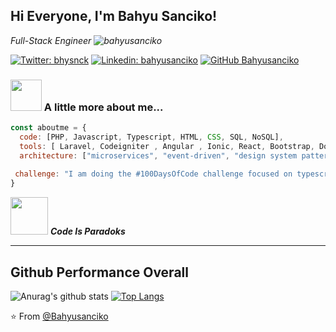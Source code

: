 <h2> Hi Everyone, I'm Bahyu Sanciko!</h2>
<p><em> Full-Stack Engineer <img src="https://komarev.com/ghpvc/?username=bahyusanciko&label=Profile%20views&color=0e75b6&style=flat" alt="bahyusanciko" />

</em></p>

[![Twitter: bhysnck](https://img.shields.io/twitter/follow/bhysnck?style=social)](https://twitter.com/bhysnck)
[![Linkedin: bahyusanciko](https://img.shields.io/badge/-bahyusanciko-blue?style=flat-square&logo=Linkedin&logoColor=white&link=https://www.linkedin.com/in/bahyu-sanciko/)](https://www.linkedin.com/in/bahyu-sanciko/)
[![GitHub Bahyusanciko](https://img.shields.io/github/followers/bahyusanciko?label=follow&style=social)](https://github.com/bahyusanciko)


### <img src="https://img.icons8.com/material-two-tone/344/about.png" width="50"> A little more about me...  

```javascript
const aboutme = {
  code: [PHP, Javascript, Typescript, HTML, CSS, SQL, NoSQL],
  tools: [ Laravel, Codeigniter , Angular , Ionic, React, Bootstrap, Docker],
  architecture: ["microservices", "event-driven", "design system pattern"],
  
 challenge: "I am doing the #100DaysOfCode challenge focused on typescript"
}
```

<img src="https://img.icons8.com/ios-glyphs/344/developer.png" width="60"> <em><b>Code Is Paradoks</b></em>

---

## Github Performance Overall
![Anurag's github stats](https://github-readme-stats.vercel.app/api?username=bahyusanciko&show_icons=true&theme=nord)
[![Top Langs](https://github-readme-stats.vercel.app/api/top-langs/?username=bahyusanciko&theme=nord&layout=compact)](https://github.com/bahyusanciko/github-readme-stats)


⭐️ From [@Bahyusanciko](https://github.com/bahyusanciko)

